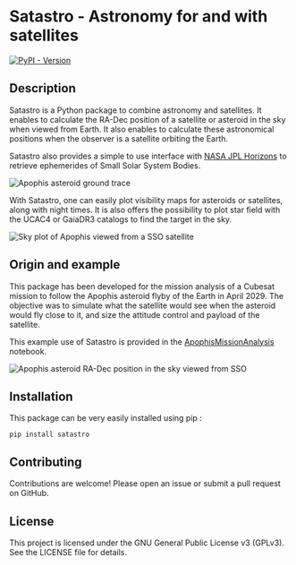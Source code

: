 # Satastro - Astronomy for and with satellites

[![PyPI - Version](https://img.shields.io/pypi/v/satastro)](https://pypi.org/project/satastro/)

## Description

Satastro is a Python package to combine astronomy and satellites. It enables to calculate the RA-Dec position of a satellite or asteroid in the sky when viewed from Earth. It also enables to calculate these astronomical positions when the observer is a satellite orbiting the Earth.

Satastro also provides a simple to use interface with [NASA JPL Horizons](https://ssd.jpl.nasa.gov/horizons/) to retrieve ephemerides of Small Solar System Bodies.

![Apophis asteroid ground trace](https://github.com/AstroAure/Satastro/blob/main/figures/apophis_ground-trace.png?raw=true)

With Satastro, one can easily plot visibility maps for asteroids or satellites, along with night times. It is also offers the possibility to plot star field with the UCAC4 or GaiaDR3 catalogs to find the target in the sky.

![Sky plot of Apophis viewed from a SSO satellite](https://github.com/AstroAure/Satastro/blob/main/figures/sky-plot.png?raw=true)

## Origin and example

This package has been developed for the mission analysis of a Cubesat mission to follow the Apophis asteroid flyby of the Earth in April 2029. The objective was to simulate what the satellite would see when the asteroid would fly close to it, and size the attitude control and payload of the satellite.

This example use of Satastro is provided in the [ApophisMissionAnalysis](example/ApophisMissionAnalysis.ipynb) notebook.

![Apophis asteroid RA-Dec position in the sky viewed from SSO](https://github.com/AstroAure/Satastro/blob/main/figures/apophis_from_sat.png?raw=true)

## Installation

This package can be very easily installed using pip :

 ```pip install satastro```

## Contributing

Contributions are welcome! Please open an issue or submit a pull request on GitHub.

## License

This project is licensed under the GNU General Public License v3 (GPLv3). See the LICENSE file for details.
